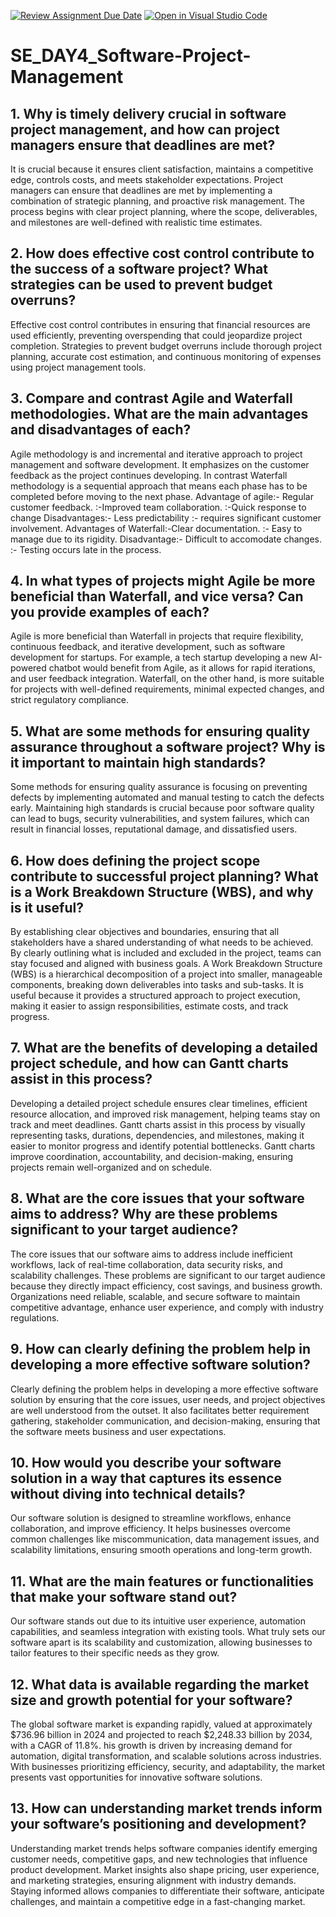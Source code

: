 [![Review Assignment Due Date](https://classroom.github.com/assets/deadline-readme-button-22041afd0340ce965d47ae6ef1cefeee28c7c493a6346c4f15d667ab976d596c.svg)](https://classroom.github.com/a/9pw6JKcu)
[![Open in Visual Studio Code](https://classroom.github.com/assets/open-in-vscode-2e0aaae1b6195c2367325f4f02e2d04e9abb55f0b24a779b69b11b9e10269abc.svg)](https://classroom.github.com/online_ide?assignment_repo_id=18435420&assignment_repo_type=AssignmentRepo)
# SE_DAY4_Software-Project-Management
## 1. Why is timely delivery crucial in software project management, and how can project managers ensure that deadlines are met?

It is crucial because it ensures client satisfaction, maintains a competitive edge, controls costs, and meets stakeholder expectations.
Project managers can ensure that deadlines are met by implementing a combination of strategic planning, and proactive risk management. The process begins with clear project planning, where the scope, deliverables, and milestones are well-defined with realistic time estimates.

## 2. How does effective cost control contribute to the success of a software project? What strategies can be used to prevent budget overruns?

Effective cost control contributes in ensuring that financial resources are used efficiently, preventing overspending that could jeopardize project completion. Strategies to prevent budget overruns include thorough project planning, accurate cost estimation, and continuous monitoring of expenses using project management tools.

## 3. Compare and contrast Agile and Waterfall methodologies. What are the main advantages and disadvantages of each?

Agile methodology is and incremental and iterative approach to project management and software development. It emphasizes on the customer feedback as the project continues developing.
In contrast Waterfall methodology is a sequential approach that means each phase has to be completed before moving to the next phase.
Advantage of agile:- Regular customer feedback.
                  :-Improved team collaboration.
                  :-Quick response to change
Disadvantages:- Less predictability
              :- requires significant customer involvement.
Advantages of Waterfall:-Clear documentation.
                        :- Easy to manage due to its rigidity.
Disadvantage:- Difficult to accomodate changes.
            :- Testing occurs late in the process.

## 4. In what types of projects might Agile be more beneficial than Waterfall, and vice versa? Can you provide examples of each?

Agile is more beneficial than Waterfall in projects that require flexibility, continuous feedback, and iterative development, such as software development for startups.  For example, a tech startup developing a new AI-powered chatbot would benefit from Agile, as it allows for rapid iterations, and user feedback integration.
Waterfall, on the other hand, is more suitable for projects with well-defined requirements, minimal expected changes, and strict regulatory compliance.

## 5. What are some methods for ensuring quality assurance throughout a software project? Why is it important to maintain high standards?

Some methods for ensuring quality assurance is focusing on preventing defects by implementing automated and manual testing to catch the defects early.
Maintaining high standards is crucial because poor software quality can lead to bugs, security vulnerabilities, and system failures, which can result in financial losses, reputational damage, and dissatisfied users.

## 6. How does defining the project scope contribute to successful project planning? What is a Work Breakdown Structure (WBS), and why is it useful?

By establishing clear objectives and boundaries, ensuring that all stakeholders have a shared understanding of what needs to be achieved. By clearly outlining what is included and excluded in the project, teams can stay focused and aligned with business goals.
A Work Breakdown Structure (WBS) is a hierarchical decomposition of a project into smaller, manageable components, breaking down deliverables into tasks and sub-tasks. It is useful because it provides a structured approach to project execution, making it easier to assign responsibilities, estimate costs, and track progress.

## 7. What are the benefits of developing a detailed project schedule, and how can Gantt charts assist in this process?

Developing a detailed project schedule ensures clear timelines, efficient resource allocation, and improved risk management, helping teams stay on track and meet deadlines. 
Gantt charts assist in this process by visually representing tasks, durations, dependencies, and milestones, making it easier to monitor progress and identify potential bottlenecks. Gantt charts improve coordination, accountability, and decision-making, ensuring projects remain well-organized and on schedule.

## 8. What are the core issues that your software aims to address? Why are these problems significant to your target audience?

The core issues that our software aims to address include inefficient workflows, lack of real-time collaboration, data security risks, and scalability challenges.
These problems are significant to our target audience because they directly impact efficiency, cost savings, and business growth. Organizations need reliable, scalable, and secure software to maintain competitive advantage, enhance user experience, and comply with industry regulations.

## 9. How can clearly defining the problem help in developing a more effective software solution?

Clearly defining the problem helps in developing a more effective software solution by ensuring that the core issues, user needs, and project objectives are well understood from the outset. It also facilitates better requirement gathering, stakeholder communication, and decision-making, ensuring that the software meets business and user expectations. 

## 10. How would you describe your software solution in a way that captures its essence without diving into technical details?

Our software solution is designed to streamline workflows, enhance collaboration, and improve efficiency.  It helps businesses overcome common challenges like miscommunication, data management issues, and scalability limitations, ensuring smooth operations and long-term growth.

## 11. What are the main features or functionalities that make your software stand out?

Our software stands out due to its intuitive user experience, automation capabilities, and seamless integration with existing tools. What truly sets our software apart is its scalability and customization, allowing businesses to tailor features to their specific needs as they grow.

## 12. What data is available regarding the market size and growth potential for your software?

The global software market is expanding rapidly, valued at approximately $736.96 billion in 2024 and projected to reach $2,248.33 billion by 2034, with a CAGR of 11.8%. his growth is driven by increasing demand for automation, digital transformation, and scalable solutions across industries. With businesses prioritizing efficiency, security, and adaptability, the market presents vast opportunities for innovative software solutions.

## 13. How can understanding market trends inform your software’s positioning and development?

Understanding market trends helps software companies identify emerging customer needs, competitive gaps, and new technologies that influence product development. Market insights also shape pricing, user experience, and marketing strategies, ensuring alignment with industry demands. Staying informed allows companies to differentiate their software, anticipate challenges, and maintain a competitive edge in a fast-changing market.
